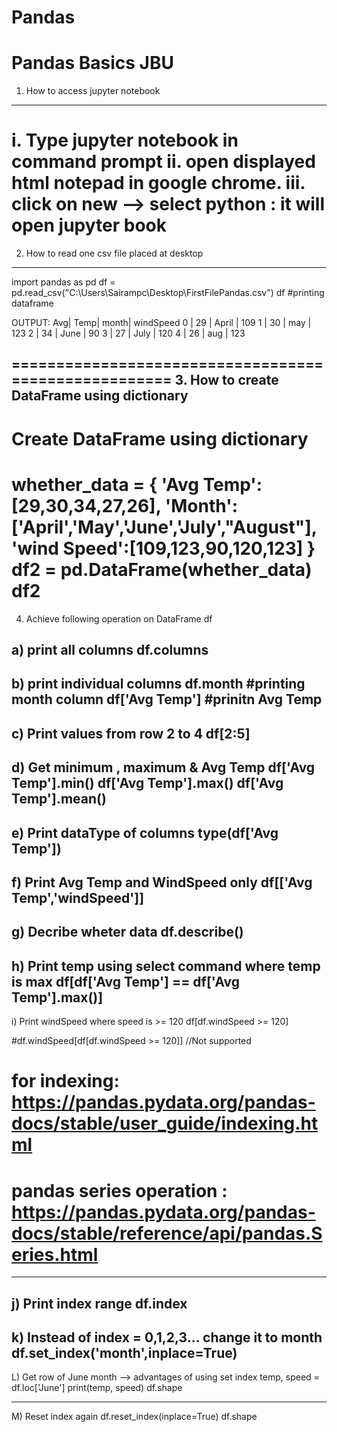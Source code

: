 # Pandas
Pandas Basics JBU
=====================================================
1. How to access jupyter notebook
---------------------------------------------
i.  Type jupyter notebook in command prompt
ii. open displayed html notepad in google chrome.
iii. click on new --> select python : it will open jupyter book
=====================================================
2. How to read one csv file placed at desktop
---------------------------------------------
import pandas as pd
df = pd.read_csv("C:\Users\Sairampc\Desktop\FirstFilePandas.csv")
df  #printing dataframe

OUTPUT: 
Avg| Temp|	month| windSpeed
0	 | 29	 | April | 109
1	 | 30	 | may	 | 123
2	 | 34	 | June	 | 90
3	 | 27	 | July	 | 120
4	 | 26	 | aug	 | 123

=====================================================
3. How to create DataFrame using dictionary
---------------------------------------------
# Create DataFrame using dictionary
whether_data = {
    'Avg Temp':[29,30,34,27,26],
    'Month':['April','May','June','July',"August"],
    'wind Speed':[109,123,90,120,123]
}
df2 = pd.DataFrame(whether_data)
df2
=====================================================
4. Achieve following operation on DataFrame df

a) print all columns
df.columns
----------------------------------------------
b) print individual columns
df.month #printing month column
df['Avg Temp'] #prinitn Avg Temp
----------------------------------------------
c) Print values from row 2 to 4
df[2:5]
----------------------------------------------
d) Get minimum , maximum & Avg Temp
df['Avg Temp'].min()
df['Avg Temp'].max()
df['Avg Temp'].mean()
----------------------------------------------
e) Print dataType of columns
type(df['Avg Temp'])
----------------------------------------------
f) Print Avg Temp and WindSpeed only
df[['Avg Temp','windSpeed']]
----------------------------------------------
g) Decribe wheter data
df.describe()
----------------------------------------------
h) Print temp using select command where temp is max
df[df['Avg Temp'] == df['Avg Temp'].max()]
----------------------------------------------

i) Print windSpeed where speed is >= 120
df[df.windSpeed >= 120]

#df.windSpeed[df[df.windSpeed >= 120]] //Not supported
# for indexing: https://pandas.pydata.org/pandas-docs/stable/user_guide/indexing.html
# pandas series operation : https://pandas.pydata.org/pandas-docs/stable/reference/api/pandas.Series.html

----------------------------------------------
j) Print index range
df.index
----------------------------------------------
k) Instead of index = 0,1,2,3... change it to month
df.set_index('month',inplace=True)
----------------------------------------------
L) Get row of June month --> advantages of using set index
temp, speed = df.loc['June']
print(temp, speed)
df.shape

----------------------------------------------
M) Reset index again
df.reset_index(inplace=True)
df.shape
